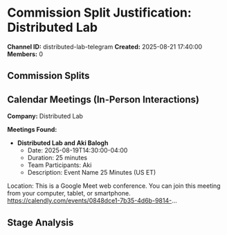 # Commission Split Justification: Distributed Lab

**Channel ID:** distributed-lab-telegram
**Created:** 2025-08-21 17:40:00
**Members:** 0

## Commission Splits


## Calendar Meetings (In-Person Interactions)

**Company:** Distributed Lab

**Meetings Found:**

- **Distributed Lab and Aki Balogh**
  - Date: 2025-08-19T14:30:00-04:00
  - Duration: 25 minutes
  - Team Participants: Aki
  - Description: Event Name
25 Minutes (US ET)

Location: This is a Google Meet web conference.
You can join this meeting from your computer, tablet, or smartphone.
https://calendly.com/events/0848dce1-7b35-4d6b-9814-...

## Stage Analysis

